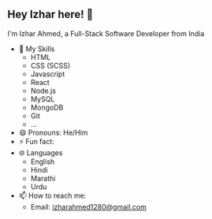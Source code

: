 ## Hey Izhar here! :wave:
I'm Izhar Ahmed, a Full-Stack Software Developer from India

- 🔭 My Skills
  - HTML
  - CSS (SCSS)
  - Javascript
  - React
  - Node.js
  - MySQL
  - MongoDB
  - Git
  - ...
- 😄 Pronouns: He/Him
- ⚡ Fun fact: 
- 🌐 Languages
  - English
  - Hindi
  - Marathi
  - Urdu
- 📫 How to reach me: 
  - Email: izharahmed1280@gmail.com
